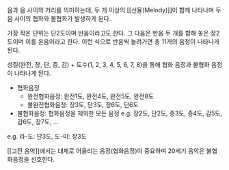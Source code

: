 음과 음 사이의 거리를 의미하는데, 두 개 이상의 [[선율(Melody)]]이 함께 나타나며 두 음 사이의 협화와 불협화가 발생하게 된다. 

가장 작은 단위는 단2도이며 반음이라고도 한다. 그 다음은 반음 두 개를 합해 놓은 장2도이며 이를 온음이라고 한다. 이런 식으로 반음씩 늘려가면 총 11개의 음정이 나타나게 된다.

성질(완전, 장, 단, 증, 감) + 도수(1, 2, 3, 4, 5, 6, 7, 8)을 통해 협화 음정과 불협화 음정이 나타나게 된다.

+ 협화음정
	+ 완전협화음정: 완전1도, 완전4도, 완전5도, 완전8도
	+ 불완전협화음정: 장3도, 단3도, 장6도, 단6도
+ 불협화음정: 협화음정을 제외한 모든 음정 e.g. 장2도, 단2도, 증3도, 증4도, 감5도, 감6도, 장7도, ...

e.g. 라-도: 단3도, 도-미: 장3도

[[고전 음악]]에서는 대체로 어울리는 음정(협화음정)이 중요하며 20세기 음악은 불협화음정을 선호한다. 

